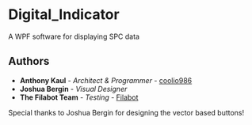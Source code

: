 # Digital_Indicator
A WPF software for displaying SPC data

## Authors

* **Anthony Kaul** - *Architect & Programmer* - [coolio986](https://github.com/coolio986)
* **Joshua Bergin** - *Visual Designer*
* **The Filabot Team** - *Testing* - [Filabot](https://www.filabot.com)

Special thanks to Joshua Bergin for designing the vector based buttons!